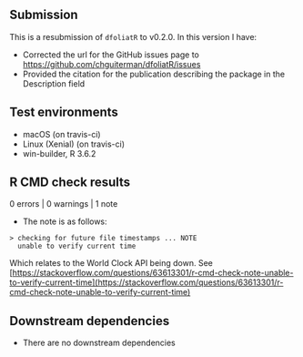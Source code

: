 ## Submission
This is a resubmission of `dfoliatR` to v0.2.0. In this version I have:

* Corrected the url for the GitHub issues page to https://github.com/chguiterman/dfoliatR/issues
* Provided the citation for the publication describing the package in the Description field

## Test environments
* macOS (on travis-ci)
* Linux (Xenial) (on travis-ci)
* win-builder, R 3.6.2

## R CMD check results

0 errors | 0 warnings | 1 note

* The note is as follows:
```
> checking for future file timestamps ... NOTE
  unable to verify current time
```
Which relates to the World Clock API being down. See [https://stackoverflow.com/questions/63613301/r-cmd-check-note-unable-to-verify-current-time](https://stackoverflow.com/questions/63613301/r-cmd-check-note-unable-to-verify-current-time)

## Downstream dependencies
* There are no downstream dependencies
